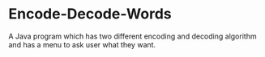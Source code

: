 # Encode-Decode-Words
A Java program which has two different encoding and decoding algorithm and has a menu to ask user what they want.
